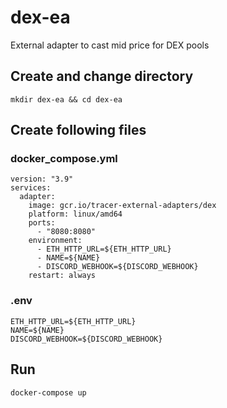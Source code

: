 # dex-ea
 External adapter to cast mid price for DEX pools

## Create and change directory
```
mkdir dex-ea && cd dex-ea
```

## Create following files

### docker_compose.yml
```
version: "3.9"
services:
  adapter:
    image: gcr.io/tracer-external-adapters/dex
    platform: linux/amd64
    ports:
      - "8080:8080"
    environment:
      - ETH_HTTP_URL=${ETH_HTTP_URL}
      - NAME=${NAME}
      - DISCORD_WEBHOOK=${DISCORD_WEBHOOK}
    restart: always
```

### .env
```
ETH_HTTP_URL=${ETH_HTTP_URL}
NAME=${NAME}
DISCORD_WEBHOOK=${DISCORD_WEBHOOK}
```

## Run
```
docker-compose up
```